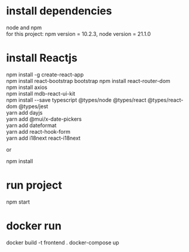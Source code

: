 # install dependencies
node and npm  
for this project: npm version = 10.2.3, node version = 21.1.0  

# install Reactjs  
npm install -g create-react-app  
npm install react-bootstrap bootstrap 
npm install react-router-dom  
npm install axios  
npm install mdb-react-ui-kit  
npm install --save typescript @types/node @types/react @types/react-dom @types/jest  
yarn add dayjs  
yarn add @mui/x-date-pickers  
yarn add dateformat   
yarn add react-hook-form  
yarn add i18next react-i18next  

or  

npm install  

# run project  
npm start  


# docker run
docker build -t frontend .
docker-compose up





